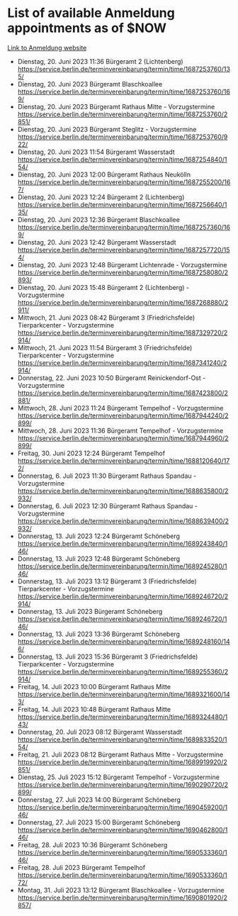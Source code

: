 # List of available Anmeldung appointments as of $NOW
[Link to Anmeldung website](https://service.berlin.de/terminvereinbarung/termin/tag.php?termin=1&anliegen[]=120686&dienstleisterlist=122210,122217,327316,122219,327312,122227,327314,122231,327346,122243,327348,122254,122252,329742,122260,329745,122262,329748,122271,327278,122273,327274,122277,327276,330436,122280,327294,122282,327290,122284,327292,122291,327270,122285,327266,122286,327264,122296,327268,150230,329760,122297,327286,122294,327284,122312,329763,122314,329775,122304,327330,122311,327334,122309,327332,317869,122281,327352,122279,329772,122283,122276,327324,122274,327326,122267,329766,122246,327318,122251,327320,122257,327322,122208,327298,122226,327300&herkunft=http%3A%2F%2Fservice.berlin.de%2Fdienstleistung%2F120686%2F)
- Dienstag, 20. Juni 2023 11:36 Bürgeramt 2 (Lichtenberg) https://service.berlin.de/terminvereinbarung/termin/time/1687253760/135/
- Dienstag, 20. Juni 2023  Bürgeramt Blaschkoallee https://service.berlin.de/terminvereinbarung/termin/time/1687253760/169/
- Dienstag, 20. Juni 2023  Bürgeramt Rathaus Mitte - Vorzugstermine https://service.berlin.de/terminvereinbarung/termin/time/1687253760/2851/
- Dienstag, 20. Juni 2023  Bürgeramt Steglitz - Vorzugstermine https://service.berlin.de/terminvereinbarung/termin/time/1687253760/922/
- Dienstag, 20. Juni 2023 11:54 Bürgeramt Wasserstadt https://service.berlin.de/terminvereinbarung/termin/time/1687254840/154/
- Dienstag, 20. Juni 2023 12:00 Bürgeramt Rathaus Neukölln https://service.berlin.de/terminvereinbarung/termin/time/1687255200/167/
- Dienstag, 20. Juni 2023 12:24 Bürgeramt 2 (Lichtenberg) https://service.berlin.de/terminvereinbarung/termin/time/1687256640/135/
- Dienstag, 20. Juni 2023 12:36 Bürgeramt Blaschkoallee https://service.berlin.de/terminvereinbarung/termin/time/1687257360/169/
- Dienstag, 20. Juni 2023 12:42 Bürgeramt Wasserstadt https://service.berlin.de/terminvereinbarung/termin/time/1687257720/154/
- Dienstag, 20. Juni 2023 12:48 Bürgeramt Lichtenrade - Vorzugstermine https://service.berlin.de/terminvereinbarung/termin/time/1687258080/2893/
- Dienstag, 20. Juni 2023 15:48 Bürgeramt 2 (Lichtenberg) - Vorzugstermine https://service.berlin.de/terminvereinbarung/termin/time/1687268880/2911/
- Mittwoch, 21. Juni 2023 08:42 Bürgeramt 3 (Friedrichsfelde) Tierparkcenter - Vorzugstermine https://service.berlin.de/terminvereinbarung/termin/time/1687329720/2914/
- Mittwoch, 21. Juni 2023 11:54 Bürgeramt 3 (Friedrichsfelde) Tierparkcenter - Vorzugstermine https://service.berlin.de/terminvereinbarung/termin/time/1687341240/2914/
- Donnerstag, 22. Juni 2023 10:50 Bürgeramt Reinickendorf-Ost - Vorzugstermine https://service.berlin.de/terminvereinbarung/termin/time/1687423800/2881/
- Mittwoch, 28. Juni 2023 11:24 Bürgeramt Tempelhof - Vorzugstermine https://service.berlin.de/terminvereinbarung/termin/time/1687944240/2899/
- Mittwoch, 28. Juni 2023 11:36 Bürgeramt Tempelhof - Vorzugstermine https://service.berlin.de/terminvereinbarung/termin/time/1687944960/2899/
- Freitag, 30. Juni 2023 12:24 Bürgeramt Tempelhof https://service.berlin.de/terminvereinbarung/termin/time/1688120640/172/
- Donnerstag, 6. Juli 2023 11:30 Bürgeramt Rathaus Spandau - Vorzugstermine https://service.berlin.de/terminvereinbarung/termin/time/1688635800/2932/
- Donnerstag, 6. Juli 2023 12:30 Bürgeramt Rathaus Spandau - Vorzugstermine https://service.berlin.de/terminvereinbarung/termin/time/1688639400/2932/
- Donnerstag, 13. Juli 2023 12:24 Bürgeramt Schöneberg https://service.berlin.de/terminvereinbarung/termin/time/1689243840/146/
- Donnerstag, 13. Juli 2023 12:48 Bürgeramt Schöneberg https://service.berlin.de/terminvereinbarung/termin/time/1689245280/146/
- Donnerstag, 13. Juli 2023 13:12 Bürgeramt 3 (Friedrichsfelde) Tierparkcenter - Vorzugstermine https://service.berlin.de/terminvereinbarung/termin/time/1689246720/2914/
- Donnerstag, 13. Juli 2023  Bürgeramt Schöneberg https://service.berlin.de/terminvereinbarung/termin/time/1689246720/146/
- Donnerstag, 13. Juli 2023 13:36 Bürgeramt Schöneberg https://service.berlin.de/terminvereinbarung/termin/time/1689248160/146/
- Donnerstag, 13. Juli 2023 15:36 Bürgeramt 3 (Friedrichsfelde) Tierparkcenter - Vorzugstermine https://service.berlin.de/terminvereinbarung/termin/time/1689255360/2914/
- Freitag, 14. Juli 2023 10:00 Bürgeramt Rathaus Mitte https://service.berlin.de/terminvereinbarung/termin/time/1689321600/143/
- Freitag, 14. Juli 2023 10:48 Bürgeramt Rathaus Mitte https://service.berlin.de/terminvereinbarung/termin/time/1689324480/143/
- Donnerstag, 20. Juli 2023 08:12 Bürgeramt Wasserstadt https://service.berlin.de/terminvereinbarung/termin/time/1689833520/154/
- Freitag, 21. Juli 2023 08:12 Bürgeramt Rathaus Mitte - Vorzugstermine https://service.berlin.de/terminvereinbarung/termin/time/1689919920/2851/
- Dienstag, 25. Juli 2023 15:12 Bürgeramt Tempelhof - Vorzugstermine https://service.berlin.de/terminvereinbarung/termin/time/1690290720/2899/
- Donnerstag, 27. Juli 2023 14:00 Bürgeramt Schöneberg https://service.berlin.de/terminvereinbarung/termin/time/1690459200/146/
- Donnerstag, 27. Juli 2023 15:00 Bürgeramt Schöneberg https://service.berlin.de/terminvereinbarung/termin/time/1690462800/146/
- Freitag, 28. Juli 2023 10:36 Bürgeramt Schöneberg https://service.berlin.de/terminvereinbarung/termin/time/1690533360/146/
- Freitag, 28. Juli 2023  Bürgeramt Tempelhof https://service.berlin.de/terminvereinbarung/termin/time/1690533360/172/
- Montag, 31. Juli 2023 13:12 Bürgeramt Blaschkoallee - Vorzugstermine https://service.berlin.de/terminvereinbarung/termin/time/1690801920/2857/
